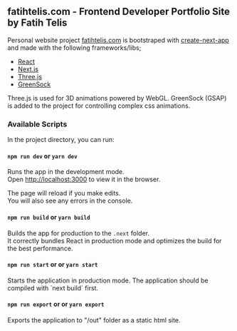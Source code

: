 ## fatihtelis.com - Frontend Developer Portfolio Site by Fatih Telis

Personal website project [fatihtelis.com](https://fatihtelis) is bootstraped with [create-next-app](https://github.com/segment-open-source-transfer/create-next-app) and made with the following frameworks/libs;

- [React](https://reactjs.org/)
- [Next.js](https://nextjs.org/)
- [Three.js](https://threejs.org/)
- [GreenSock](https://greensock.com/)

Three.js is used for 3D animations powered by WebGL. GreenSock (GSAP) is added to the project for controlling complex css animations.

### Available Scripts

In the project directory, you can run:

#### `npm run dev` or `yarn dev`

Runs the app in the development mode.<br>
Open [http://localhost:3000](http://localhost:3000) to view it in the browser.

The page will reload if you make edits.<br>
You will also see any errors in the console.

#### `npm run build` or `yarn build`

Builds the app for production to the `.next` folder.<br>
It correctly bundles React in production mode and optimizes the build for the best performance.

#### `npm run start` or or `yarn start`

Starts the application in production mode.
The application should be compiled with \`next build\` first.

#### `npm run export` or or `yarn export`

Exports the application to "/out" folder as a static html site.
